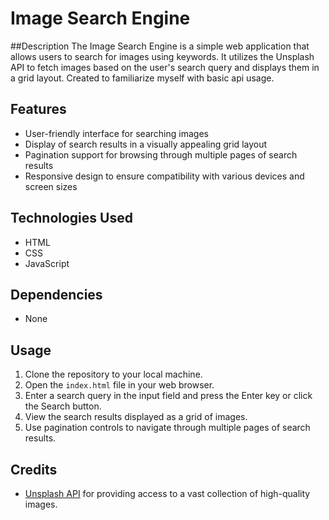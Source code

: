 # Image Search Engine

##Description
The Image Search Engine is a simple web application that allows users to search for images using keywords. It utilizes the Unsplash API to fetch images based on the user's search query and displays them in a grid layout. 
Created to familiarize myself with basic api usage.

## Features
- User-friendly interface for searching images
- Display of search results in a visually appealing grid layout
- Pagination support for browsing through multiple pages of search results
- Responsive design to ensure compatibility with various devices and screen sizes

## Technologies Used
- HTML
- CSS
- JavaScript

## Dependencies
- None

## Usage
1. Clone the repository to your local machine.
2. Open the `index.html` file in your web browser.
3. Enter a search query in the input field and press the Enter key or click the Search button.
4. View the search results displayed as a grid of images.
5. Use pagination controls to navigate through multiple pages of search results.

## Credits
- [Unsplash API](https://unsplash.com/developers) for providing access to a vast collection of high-quality images.


